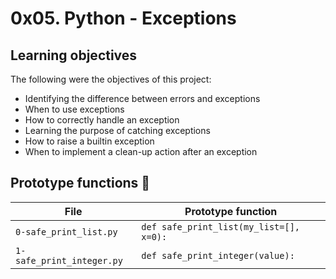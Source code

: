 # 0x05. Python - Exceptions

## Learning objectives

The following were the objectives of this project:
  * Identifying the difference between errors and exceptions
  * When to use exceptions
  * How to correctly handle an exception
  * Learning the purpose of catching exceptions
  * How to raise a builtin exception
  * When to implement a clean-up action after an exception

## Prototype functions :floppy_disk:

|       File           |             Prototype function              |  
|----------------------|---------------------------------------------|
|`0-safe_print_list.py`| `def safe_print_list(my_list=[], x=0):`     |
|`1-safe_print_integer.py`|`def safe_print_integer(value):`          |
